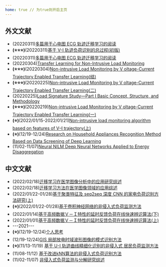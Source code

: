 ```yaml
---
home: true // 为true则开启主页
---
```


## 外文文献
+ (20220311)[多篇用于心电图 ECG 轨迹迁移学习的阅读](./english/20220311-3.md)
+ **(⭐⭐⭐)**(20220311)[基于 V-I 轨迹负荷识别的总过程(初版)](./english/20220311-2.md)
+ (20220311)[多篇用于心电图 ECG 轨迹迁移学习的阅读](./english/20220311-1.md)
+ (20220304)[Transfer Learning for Non-Intrusive Load Monitoring](./english/20220304.md)
+ **(⭐⭐⭐)**(20220304)[Non-intrusive Load Monitoring by V oltage-Current Trajectory Enabled Transfer Learning(结)](./english/20220301.md)
+ **(⭐⭐⭐)**(20220225)[Non-intrusive Load Monitoring by V oltage-Current Trajectory Enabled Transfer Learning(二)](english/20220225-2.md)
+ (20220225)[Load Signature Study—Part I Basic Concept, Structure, and Methodology](./english/20220225-1.md)
+ **(⭐⭐⭐)**(20220219)[Non-intrusive Load Monitoring by V oltage-Current Trajectory Enabled Transfer Learning(一)](english/20220219.md)
+ **(⭐)**(2022/01/15-2022/01/21)[Non-intrusive load monitoring algorithm based on features of V–I trajectory(上)](english/20220121.md)
+ **(⭐)**(12/19-12/24)[Research on Household Appliances Recognition Method  Based on Data Screening of Deep Learning](english/20211224.md)
+ (11/02-11/07)[Neural NILM Deep Neural Networks Applied to Energy Disaggregation](english/20211101.md)

## 中文文献
+ (2022/02/18)[迁移学习在医学图像分析中的应用研究综述](chinese/20220218-2.md)
+ (2022/02/18)[迁移学习方法在医学图像领域的应用综述](chinese/20220218-1.md)
+ (2022/01/22-01/28)[基于聚类特征及 seq2seq 深度 CNN 的家电负荷识别方法研究(上)](chinese/20220128-2.md)
+ **(⭐)**(2022/01/22-01/28)[基于卷积神经网络的非侵入式负荷监测方法](chinese/20220128-1.md)
+ (2022/01/14)[基于高频数据Ｖ－Ｉ特性的延时反馈负荷在线快速辨识算法(下)](chinese/20220114.md)
+ (2022/01/01)[基于高频数据Ｖ－Ｉ特性的延时反馈负荷在线快速辨识算法(上)](chinese/20220101.md)
+ ---2021---
+ **(⭐)**(12/19-12/24)[个人思考](chinese/20211224-2.md)
+ (12/19-12/24)[GIS 局部放电时域波形图像的模式识别方法](chinese/20211224.md)
+ **(⭐)**(11/13-11/19) [基于 U-I 轨迹曲线精细化识别的非侵入式 居民负荷监测方法](chinese/20211119.md)
+ (11/08-11/12) [基于改进kNN算法的非侵入式负荷识别方法](chinese/20211112.md)
+ (11/02-11/07) [非侵入式负荷监测与分解研究综述](chinese/20211105.md)
